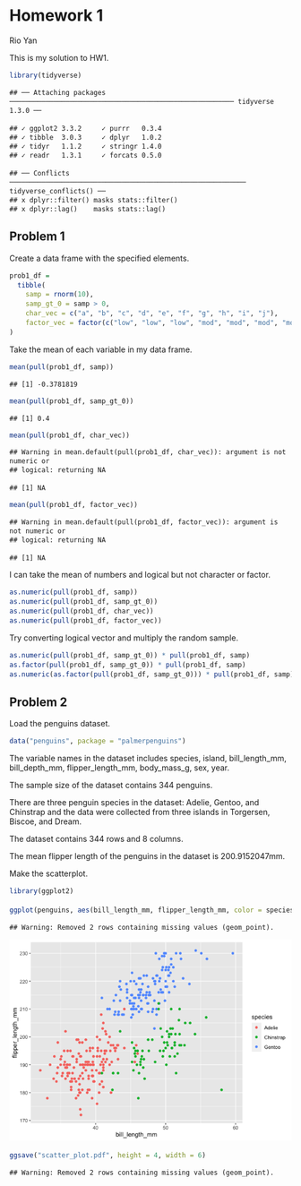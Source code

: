 Homework 1
================
Rio Yan

This is my solution to HW1.

``` r
library(tidyverse)
```

    ## ── Attaching packages ──────────────────────────────────────────────────────── tidyverse 1.3.0 ──

    ## ✓ ggplot2 3.3.2     ✓ purrr   0.3.4
    ## ✓ tibble  3.0.3     ✓ dplyr   1.0.2
    ## ✓ tidyr   1.1.2     ✓ stringr 1.4.0
    ## ✓ readr   1.3.1     ✓ forcats 0.5.0

    ## ── Conflicts ─────────────────────────────────────────────────────────── tidyverse_conflicts() ──
    ## x dplyr::filter() masks stats::filter()
    ## x dplyr::lag()    masks stats::lag()

## Problem 1

Create a data frame with the specified elements.

``` r
prob1_df = 
  tibble(
    samp = rnorm(10),
    samp_gt_0 = samp > 0,
    char_vec = c("a", "b", "c", "d", "e", "f", "g", "h", "i", "j"),
    factor_vec = factor(c("low", "low", "low", "mod", "mod", "mod", "mod", "high", "high", "high"))
)
```

Take the mean of each variable in my data frame.

``` r
mean(pull(prob1_df, samp))
```

    ## [1] -0.3781819

``` r
mean(pull(prob1_df, samp_gt_0))
```

    ## [1] 0.4

``` r
mean(pull(prob1_df, char_vec))
```

    ## Warning in mean.default(pull(prob1_df, char_vec)): argument is not numeric or
    ## logical: returning NA

    ## [1] NA

``` r
mean(pull(prob1_df, factor_vec))
```

    ## Warning in mean.default(pull(prob1_df, factor_vec)): argument is not numeric or
    ## logical: returning NA

    ## [1] NA

I can take the mean of numbers and logical but not character or factor.

``` r
as.numeric(pull(prob1_df, samp))
as.numeric(pull(prob1_df, samp_gt_0))
as.numeric(pull(prob1_df, char_vec))
as.numeric(pull(prob1_df, factor_vec))
```

Try converting logical vector and multiply the random sample.

``` r
as.numeric(pull(prob1_df, samp_gt_0)) * pull(prob1_df, samp)
as.factor(pull(prob1_df, samp_gt_0)) * pull(prob1_df, samp)
as.numeric(as.factor(pull(prob1_df, samp_gt_0))) * pull(prob1_df, samp)
```

## Problem 2

Load the penguins dataset.

``` r
data("penguins", package = "palmerpenguins")
```

The variable names in the dataset includes species, island,
bill\_length\_mm, bill\_depth\_mm, flipper\_length\_mm, body\_mass\_g,
sex, year.

The sample size of the dataset contains 344 penguins.

There are three penguin species in the dataset: Adelie, Gentoo, and
Chinstrap and the data were collected from three islands in Torgersen,
Biscoe, and Dream.

The dataset contains 344 rows and 8 columns.

The mean flipper length of the penguins in the dataset is 200.9152047mm.

Make the scatterplot.

``` r
library(ggplot2)

ggplot(penguins, aes(bill_length_mm, flipper_length_mm, color = species)) + geom_point()
```

    ## Warning: Removed 2 rows containing missing values (geom_point).

![](p8105_hw1_xy2476_files/figure-gfm/plot_scatter-1.png)<!-- -->

``` r
ggsave("scatter_plot.pdf", height = 4, width = 6)
```

    ## Warning: Removed 2 rows containing missing values (geom_point).
